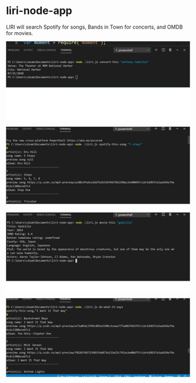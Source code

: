 # liri-node-app
LIRI will search Spotify for songs, Bands in Town for concerts, and OMDB for movies.

![GitHub Logo](/images/concert-this.jpg)


![GitHub Logo](/images/spotify-this-song.jpg)


![GitHub Logo](/images/movie-this.jpg)


![GitHub Logo](/images/do-what-it-says.jpg)
